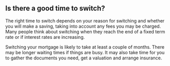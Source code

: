 ##  Is there a good time to switch?

The right time to switch depends on your reason for switching and whether you
will make a saving, taking into account any fees you may be charged. Many
people think about switching when they reach the end of a fixed term rate or
if interest rates are increasing.

Switching your mortgage is likely to take at least a couple of months. There
may be longer waiting times if things are busy. It may also take time for you
to gather the documents you need, get a valuation and arrange insurance.
